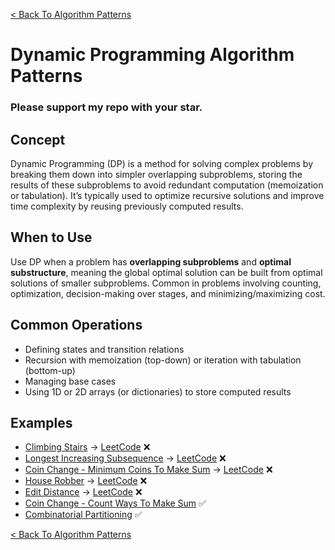 [< Back To Algorithm Patterns](../../)

# Dynamic Programming Algorithm Patterns
### Please support my repo with your star.

## Concept
Dynamic Programming (DP) is a method for solving complex problems by breaking them down into simpler overlapping subproblems, storing the results of these subproblems to avoid redundant computation (memoization or tabulation). It’s typically used to optimize recursive solutions and improve time complexity by reusing previously computed results.

## When to Use
Use DP when a problem has **overlapping subproblems** and **optimal substructure**, meaning the global optimal solution can be built from optimal solutions of smaller subproblems. Common in problems involving counting, optimization, decision-making over stages, and minimizing/maximizing cost.

## Common Operations
- Defining states and transition relations
- Recursion with memoization (top-down) or iteration with tabulation (bottom-up)
- Managing base cases
- Using 1D or 2D arrays (or dictionaries) to store computed results

## Examples
- [Climbing Stairs](climbing_stairs) → [LeetCode](https://leetcode.com/problems/climbing-stairs) ❌
- [Longest Increasing Subsequence](longest_increasing_subsequence) → [LeetCode](https://leetcode.com/problems/longest-increasing-subsequence) ❌
- [Coin Change - Minimum Coins To Make Sum](coin_change_min_coins) → [LeetCode](https://leetcode.com/problems/coin-change) ❌
- [House Robber](house_robber) → [LeetCode](https://leetcode.com/problems/house-robber) ❌
- [Edit Distance](edit_distance) → [LeetCode](https://leetcode.com/problems/edit-distance) ❌
- [Coin Change - Count Ways To Make Sum](coin_change_count_ways) ✅
- [Combinatorial Partitioning](combinatorial_partitioning) ✅

[< Back To Algorithm Patterns](../../)
